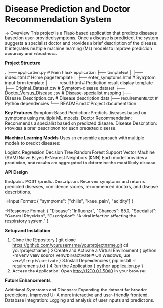 # Disease Prediction and Doctor Recommendation System

-> Overview
This project is a Flask-based application that predicts diseases based on user-provided symptoms. Once a disease is predicted, 
the system suggests a specialist doctor and provides a brief description of the disease. 
It integrates multiple machine learning (ML) models to improve prediction accuracy and robustness.

**Project Structure**

.
├── application.py            # Main Flask application
├── templates/
│   ├── index.html            # Home page template
│   ├── enter_symptoms.html   # Symptom input form template
│   └── result.html           # Prediction result display template
├── Original_Dataset.csv      # Symptom-disease dataset
├── Doctor_Versus_Disease.csv # Disease-specialist mapping
├── Disease_Description.csv   # Disease description data
├── requirements.txt          # Python dependencies
└── README.md                 # Project documentation

**Key Features**
Symptom-Based Prediction: Predicts diseases based on symptoms using multiple ML models.
Doctor Recommendation: Recommends a specialist based on predicted disease.
Disease Description: Provides a brief description for each predicted disease.

**Machine Learning Models**
Uses an ensemble approach with multiple models to predict diseases:

Logistic Regression
Decision Tree
Random Forest
Support Vector Machine (SVM)
Naive Bayes
K-Nearest Neighbors (KNN)
Each model provides a prediction, and results are aggregated to determine the most likely disease.

**API Design**

Endpoint: POST /predict
Description: Receives symptoms and returns predicted diseases, confidence scores, recommended doctors, and disease descriptions.

->Input Format:
{
  "symptoms": ["chills", "knee_pain", "acidity"]
}

->Response Format:
  {
    "Disease": "Influenza",
    "Chances": 85.0,
    "Specialist": "General Physician",
    "Description": "A viral infection affecting the respiratory system."
  }

**Setup and Installation**
1. Clone the Repository
{
git clone https://github.com/yourusername/yourprojectname.git
cd yourprojectname
}
2.Create and Activate a Virtual Environment
{
python -m venv venv
source venv/bin/activate  # On Windows, use `venv\Scripts\activate`
}
3.Install Dependencies
{
pip install -r requirements.txt
}
4.Run the Application
{
python application.py
}
5. Access the Application: Open http://127.0.0.1:5000 in your browser.

**Future Enhancements**

Additional Symptoms and Diseases: Expanding the dataset for broader predictions.
Improved UI: A more interactive and user-friendly frontend.
Database Integration: Logging and analysis of user inputs and predictions.










